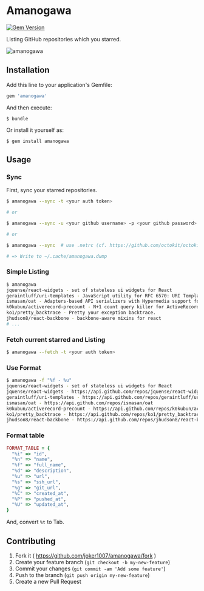 # Amanogawa
[![Gem Version](https://badge.fury.io/rb/amanogawa.svg)](http://badge.fury.io/rb/amanogawa)

Listing GitHub repositories which you starred.

![amanogawa](https://cloud.githubusercontent.com/assets/116996/6059979/231f04be-ad7b-11e4-8f75-03b7a8590a8c.gif)

## Installation

Add this line to your application's Gemfile:

```ruby
gem 'amanogawa'
```

And then execute:

    $ bundle

Or install it yourself as:

    $ gem install amanogawa

## Usage

### Sync
First, sync your starred repositories.
```sh
$ amanogawa --sync -t <your auth token>

# or

$ amanogawa --sync -u <your github username> -p <your github password>

# or

$ amanogawa --sync  # use .netrc (cf. https://github.com/octokit/octokit.rb)

# => Write to ~/.cache/amanogawa.dump
```

### Simple Listing

```sh
$ amanogawa
jquense/react-widgets - set of stateless ui widgets for React
geraintluff/uri-templates - JavaScript utility for RFC 6570: URI Templates
ismasan/oat - Adapters-based API serializers with Hypermedia support for Ruby apps.
k0kubun/activerecord-precount - N+1 count query killer for ActiveRecord
ko1/pretty_backtrace - Pretty your exception backtrace.
jhudson8/react-backbone - backbone-aware mixins for react
# ...
```

### Fetch current starred and Listing

```sh
$ amanogawa --fetch -t <your auth token>
```

### Use Format

```sh
$ amanogawa -f "%f - %u"
jquense/react-widgets - set of stateless ui widgets for React
jquense/react-widgets - https://api.github.com/repos/jquense/react-widgets
geraintluff/uri-templates - https://api.github.com/repos/geraintluff/uri-templates
ismasan/oat - https://api.github.com/repos/ismasan/oat
k0kubun/activerecord-precount - https://api.github.com/repos/k0kubun/activerecord-precount
ko1/pretty_backtrace - https://api.github.com/repos/ko1/pretty_backtrace
jhudson8/react-backbone - https://api.github.com/repos/jhudson8/react-backbone
```

### Format table

```ruby
FORMAT_TABLE = {
  "%i" => "id",
  "%n" => "name",
  "%f" => "full_name",
  "%d" => "description",
  "%u" => "url",
  "%s" => "ssh_url",
  "%g" => "git_url",
  "%C" => "created_at",
  "%P" => "pushed_at",
  "%U" => "updated_at",
}
```

And, convert `%t` to Tab.


## Contributing

1. Fork it ( https://github.com/joker1007/amanogawa/fork )
2. Create your feature branch (`git checkout -b my-new-feature`)
3. Commit your changes (`git commit -am 'Add some feature'`)
4. Push to the branch (`git push origin my-new-feature`)
5. Create a new Pull Request
